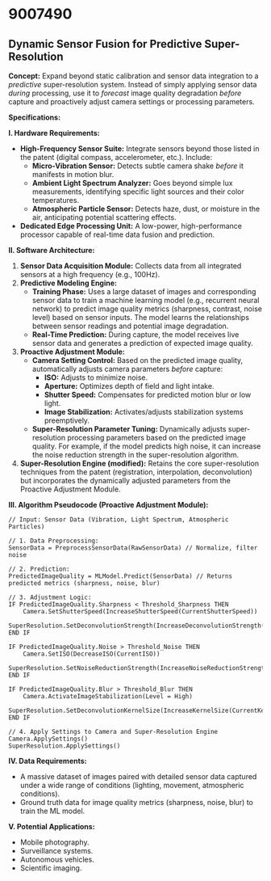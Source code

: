 # 9007490

## Dynamic Sensor Fusion for Predictive Super-Resolution

**Concept:** Expand beyond static calibration and sensor data integration to a *predictive* super-resolution system. Instead of simply applying sensor data *during* processing, use it to *forecast* image quality degradation *before* capture and proactively adjust camera settings or processing parameters.

**Specifications:**

**I. Hardware Requirements:**

*   **High-Frequency Sensor Suite:** Integrate sensors beyond those listed in the patent (digital compass, accelerometer, etc.). Include:
    *   **Micro-Vibration Sensor:** Detects subtle camera shake *before* it manifests in motion blur.
    *   **Ambient Light Spectrum Analyzer:** Goes beyond simple lux measurements, identifying specific light sources and their color temperatures.
    *   **Atmospheric Particle Sensor:** Detects haze, dust, or moisture in the air, anticipating potential scattering effects.
*   **Dedicated Edge Processing Unit:** A low-power, high-performance processor capable of real-time data fusion and prediction.

**II. Software Architecture:**

1.  **Sensor Data Acquisition Module:**  Collects data from all integrated sensors at a high frequency (e.g., 100Hz).
2.  **Predictive Modeling Engine:**
    *   **Training Phase:** Uses a large dataset of images and corresponding sensor data to train a machine learning model (e.g., recurrent neural network) to predict image quality metrics (sharpness, contrast, noise level) based on sensor inputs. The model learns the relationships between sensor readings and potential image degradation.
    *   **Real-Time Prediction:**  During capture, the model receives live sensor data and generates a prediction of expected image quality.
3.  **Proactive Adjustment Module:**
    *   **Camera Setting Control:**  Based on the predicted image quality, automatically adjusts camera parameters *before* capture:
        *   **ISO:** Adjusts to minimize noise.
        *   **Aperture:** Optimizes depth of field and light intake.
        *   **Shutter Speed:** Compensates for predicted motion blur or low light.
        *   **Image Stabilization:** Activates/adjusts stabilization systems preemptively.
    *   **Super-Resolution Parameter Tuning:**  Dynamically adjusts super-resolution processing parameters based on the predicted image quality.  For example, if the model predicts high noise, it can increase the noise reduction strength in the super-resolution algorithm.
4.  **Super-Resolution Engine (modified):** Retains the core super-resolution techniques from the patent (registration, interpolation, deconvolution) but incorporates the dynamically adjusted parameters from the Proactive Adjustment Module.

**III. Algorithm Pseudocode (Proactive Adjustment Module):**

```
// Input: Sensor Data (Vibration, Light Spectrum, Atmospheric Particles)

// 1. Data Preprocessing:
SensorData = PreprocessSensorData(RawSensorData) // Normalize, filter noise

// 2. Prediction:
PredictedImageQuality = MLModel.Predict(SensorData) // Returns predicted metrics (sharpness, noise, blur)

// 3. Adjustment Logic:
IF PredictedImageQuality.Sharpness < Threshold_Sharpness THEN
    Camera.SetShutterSpeed(IncreaseShutterSpeed(CurrentShutterSpeed))
    SuperResolution.SetDeconvolutionStrength(IncreaseDeconvolutionStrength(CurrentDeconvolutionStrength))
END IF

IF PredictedImageQuality.Noise > Threshold_Noise THEN
    Camera.SetISO(DecreaseISO(CurrentISO))
    SuperResolution.SetNoiseReductionStrength(IncreaseNoiseReductionStrength(CurrentNoiseReductionStrength))
END IF

IF PredictedImageQuality.Blur > Threshold_Blur THEN
    Camera.ActivateImageStabilization(Level = High)
    SuperResolution.SetDeconvolutionKernelSize(IncreaseKernelSize(CurrentKernelSize))
END IF

// 4. Apply Settings to Camera and Super-Resolution Engine
Camera.ApplySettings()
SuperResolution.ApplySettings()
```

**IV. Data Requirements:**

*   A massive dataset of images paired with detailed sensor data captured under a wide range of conditions (lighting, movement, atmospheric conditions).
*   Ground truth data for image quality metrics (sharpness, noise, blur) to train the ML model.

**V. Potential Applications:**

*   Mobile photography.
*   Surveillance systems.
*   Autonomous vehicles.
*   Scientific imaging.